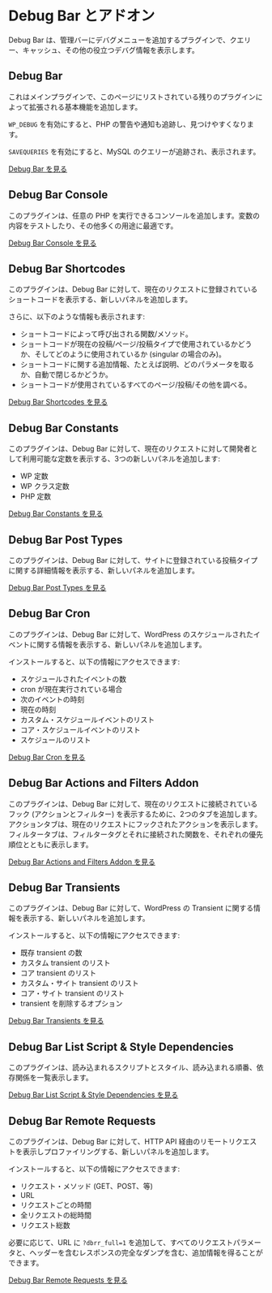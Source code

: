 <!-- 
# Debug Bar and Add-Ons
 -->
# Debug Bar とアドオン

<!-- 
The Debug Bar is a plugin that adds a debug menu to the admin bar that shows query, cache, and other helpful debugging information.
 -->
Debug Bar は、管理バーにデバグメニューを追加するプラグインで、クエリー、キャッシュ、その他の役立つデバグ情報を表示します。

## Debug Bar

<!-- 
This is the main plugin, adding the base functionality that is extended by the remaining plugins listed on this page.
 -->
これはメインプラグインで、このページにリストされている残りのプラグインによって拡張される基本機能を追加します。

<!-- 
When `WP_DEBUG` is enabled it also tracks PHP Warnings and Notices to make them easier to find.
 -->
`WP_DEBUG` を有効にすると、PHP の警告や通知も追跡し、見つけやすくなります。

<!-- 
When `SAVEQUERIES` is enabled the mysql queries are tracked and displayed.
 -->
`SAVEQUERIES` を有効にすると、MySQL のクエリーが追跡され、表示されます。

<!-- 
[Visit Debug Bar](https://wordpress.org/plugins/debug-bar/)
 -->
[Debug Bar を見る](https://ja.wordpress.org/plugins/debug-bar/)

## Debug Bar Console

<!-- 
This plugin adds a console in which you can run arbitrary PHP. This is excellent for testing the contents of variables, among many other uses.
 -->
このプラグインは、任意の PHP を実行できるコンソールを追加します。変数の内容をテストしたり、その他多くの用途に最適です。

<!-- 
[Visit Debug Bar Console](https://wordpress.org/plugins/debug-bar-console/)
 -->
[Debug Bar Console を見る](https://ja.wordpress.org/plugins/debug-bar-console/)

## Debug Bar Shortcodes

<!-- 
This plugin adds a new panel to the Debug Bar that displays the registered shortcodes for the current request.
 -->
このプラグインは、Debug Bar に対して、現在のリクエストに登録されているショートコードを表示する、新しいパネルを追加します。

<!-- 
Additionally it will show you:
 -->
さらに、以下のような情報も表示されます:

<!-- 
- Which function/method is called by the shortcode.
- Whether the shortcode is used on the current post/page/post type and how (only when on singular).
- Any additional information available about the shortcode, such as a description, which parameters it takes, whether or not it is self-closing.
- Find out all pages/posts/etc on which a shortcode is used.
 -->
- ショートコードによって呼び出される関数/メソッド。
- ショートコードが現在の投稿/ページ/投稿タイプで使用されているかどうか、そしてどのように使用されているか (singular の場合のみ)。
- ショートコードに関する追加情報、たとえば説明、どのパラメータを取るか、自動で閉じるかどうか。
- ショートコードが使用されているすべてのページ/投稿/その他を調べる。

<!-- 
[Visit Debug Bar Shortcodes](https://wordpress.org/plugins/debug-bar-shortcodes/)
 -->
[Debug Bar Shortcodes を見る](https://ja.wordpress.org/plugins/debug-bar-shortcodes/)

## Debug Bar Constants

<!-- 
This plugin adds three new panels to the Debug Bar that display the defined constants available to you as a developer for the current request:
 -->
このプラグインは、Debug Bar に対して、現在のリクエストに対して開発者として利用可能な定数を表示する、3つの新しいパネルを追加します:

<!-- 
- WP Constants
- WP Class Constants
- PHP Constants
 -->
- WP 定数
- WP クラス定数
- PHP 定数

<!-- 
[Visit Debug Bar Constants](https://wordpress.org/plugins/debug-bar-constants/)
 -->
[Debug Bar Constants を見る](https://ja.wordpress.org/plugins/debug-bar-constants/)

## Debug Bar Post Types

<!-- 
This plugin adds a new panel to the Debug Bar that displays detailed information about the registered post types for your site.
 -->
このプラグインは、Debug Bar に対して、サイトに登録されている投稿タイプに関する詳細情報を表示する、新しいパネルを追加します。

<!-- 
[Visit Debug Bar Post Types](https://wordpress.org/plugins/debug-bar-post-types/)
 -->
[Debug Bar Post Types を見る](https://ja.wordpress.org/plugins/debug-bar-post-types/)

## Debug Bar Cron

<!-- 
This plugin adds a new panel in the Debug Bar displaying information about WordPress' scheduled events.
 -->
このプラグインは、Debug Bar に対して、WordPress のスケジュールされたイベントに関する情報を表示する、新しいパネルを追加します。

<!-- 
Once installed, you will have access to the following information:
 -->
インストールすると、以下の情報にアクセスできます:

<!-- 
- Number of scheduled events.
- If cron is currently running.
- Time of next event.
- Current time.
- List of custom scheduled events.
- List of core scheduled events.
- List of schedules.
 -->
- スケジュールされたイベントの数
- cron が現在実行されている場合
- 次のイベントの時刻
- 現在の時刻
- カスタム・スケジュールイベントのリスト
- コア・スケジュールイベントのリスト
- スケジュールのリスト

<!-- 
[Visit Debug Bar Cron](https://wordpress.org/plugins/debug-bar-cron/)
 -->
[Debug Bar Cron を見る](https://ja.wordpress.org/plugins/debug-bar-cron/)

## Debug Bar Actions and Filters Addon

<!-- 
This plugin adds two more tabs in the Debug Bar to display hooks (Actions and Filters) attached to the current request. Actions tab displays the actions hooked to current request. Filters tab displays the filter tags along with the functions attached to it with respective priority.
 -->
このプラグインは、Debug Bar に対して、現在のリクエストに接続されているフック (アクションとフィルター) を表示するために、2つのタブを追加します。アクションタブは、現在のリクエストにフックされたアクションを表示します。フィルタータブは、フィルタータグとそれに接続された関数を、それぞれの優先順位とともに表示します。

<!-- 
[Visit Debug Bar Actions and Filters Addon](https://wordpress.org/plugins/debug-bar-actions-and-filters-addon/)
 -->
[Debug Bar Actions and Filters Addon を見る](https://ja.wordpress.org/plugins/debug-bar-actions-and-filters-addon/)

## Debug Bar Transients

<!-- 
This plugin adds information about WordPress transients to a new panel in the Debug Bar.
 -->
このプラグインは、Debug Bar に対して、WordPress の Transient に関する情報を表示する、新しいパネルを追加します。

<!-- 
Once installed, you will have access to the following information:
 -->
インストールすると、以下の情報にアクセスできます:

<!-- 
- Number of existing transients.
- List of custom transients.
- List of core transients.
- List of custom site transients.
- List of core site transients.
- An option to delete a transient.
 -->
- 既存 transient の数
- カスタム transient のリスト
- コア transient のリスト
- カスタム・サイト transient のリスト
- コア・サイト transient のリスト
- transient を削除するオプション

<!-- 
[Visit Debug Bar Transients](https://wordpress.org/plugins/debug-bar-transients/)
 -->
[Debug Bar Transients を見る](https://ja.wordpress.org/plugins/debug-bar-transients/)

## Debug Bar List Script & Style Dependencies

<!-- 
This plugin lists scripts and styles that are loaded, in which order they're loaded, and what dependencies exist.
 -->
このプラグインは、読み込まれるスクリプトとスタイル、読み込まれる順番、依存関係を一覧表示します。

<!-- 
[Visit Debug Bar List Script & Style Dependencies](https://wordpress.org/plugins/debug-bar-list-dependencies/)
 -->
[Debug Bar List Script & Style Dependencies を見る](https://ja.wordpress.org/plugins/debug-bar-list-dependencies/)

<!-- 
## Debug Bar Remote Requests
 -->
## Debug Bar Remote Requests

<!-- 
This plugin will add a new panel to Debug Bar that will display and profile remote requests made through the HTTP API.
 -->
このプラグインは、Debug Bar に対して、HTTP API 経由のリモートリクエストを表示しプロファイリングする、新しいパネルを追加します。

<!-- 
Once installed, you will have access to the following information:
 -->
インストールすると、以下の情報にアクセスできます:

<!-- 
- Request method (GET, POST, etc).
- URL.
- Time per request.
- Total time for all requests.
- Total number of requests.
 -->
- リクエスト・メソッド (GET、POST、等)
- URL
- リクエストごとの時間
- 全リクエストの総時間
- リクエスト総数

<!-- 
Optionally, you can add `?dbrr_full=1` to your URL to get additional information, including all request parameters and a full dump of the response with headers.
 -->
必要に応じて、URL に `?dbrr_full=1` を追加して、すべてのリクエストパラメータと、ヘッダーを含むレスポンスの完全なダンプを含む、追加情報を得ることができます。

<!-- 
[Visit Debug Bar Remote Requests](https://wordpress.org/plugins/debug-bar-remote-requests/)
 -->
[Debug Bar Remote Requests を見る](https://ja.wordpress.org/plugins/debug-bar-remote-requests/)